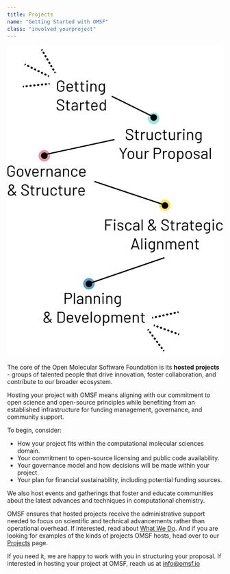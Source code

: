 ```yaml
---
title: Projects
name: "Getting Started with OMSF"
class: "involved yourproject"
---
```


![Bring your project](/images/your-project.svg)

The core of the Open Molecular Software Foundation is its **hosted projects** - groups of talented people that drive innovation, foster collaboration, and contribute to our broader ecosystem.  

Hosting your project with OMSF means aligning with our commitment to open science and open-source principles while benefiting from an established infrastructure for funding management, governance, and community support.  

To begin, consider:
- How your project fits within the computational molecular sciences domain.  
- Your commitment to open-source licensing and public code availability.  
- Your governance model and how decisions will be made within your project.  
- Your plan for financial sustainability, including potential funding sources.  

We also host events and gatherings that foster and educate communities about the latest advances and techniques in computational chemistry.  
  
OMSF ensures that hosted projects receive the administrative support needed to focus on scientific and technical advancements rather than operational overhead. If interested, read about [What We Do](https://omsf.io/resources/fiscalsponsorship/). And if you are looking for examples of the kinds of projects OMSF hosts, head over to our [Projects](https://omsf.io/programs/projects/) page.

If you need it, we are happy to work with you in structuring your proposal. If interested in hosting your project at OMSF, reach us at [info@omsf.io](mailto:info@omsfio)
